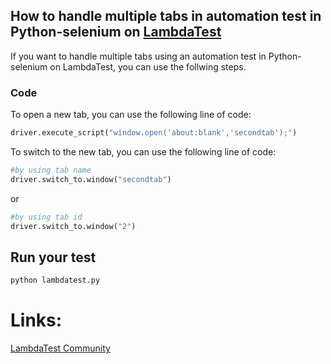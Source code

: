 ## How to handle multiple tabs in automation test in Python-selenium on [LambdaTest](https://www.lambdatest.com/?utm_source=github&utm_medium=repo&utm_campaign=Python-selenium-multiple-tabs)

If you want to handle multiple tabs using an automation test in Python-selenium on LambdaTest, you can use the follwing steps. 

### Code

To open a new tab, you can use the following line of code:

```python
driver.execute_script("window.open('about:blank','secondtab');")
```

To switch to the new tab, you can use the following line of code:

```python
#by using tab name
driver.switch_to.window("secondtab")
```
or
```python
#by using tab id
driver.switch_to.window("2")
```

## Run your test

```bash
python lambdatest.py
```

# Links:

[LambdaTest Community](http://community.lambdatest.com/)

